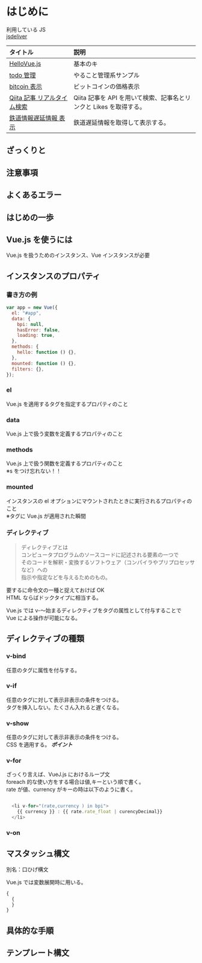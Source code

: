 # はじめに

利用している JS  
[jsdeliver](https://www.jsdelivr.com/)

| タイトル                                                                           | 説明                                                               |
| :--------------------------------------------------------------------------------- | :----------------------------------------------------------------- |
| [HelloVue.js](https://ymd65536.github.io/vue-beginner/hello_vue/)                           | 基本のキ                                                           |
| [todo 管理](https://ymd65536.github.io/vue-beginner/todo_manage/)                           | やること管理系サンプル                                             |
| [bitcoin 表示](https://ymd65536.github.io/vue-beginner/bitcoin/)                            | ビットコインの価格表示                                             |
| [Qiita 記事 リアルタイム検索](https://ymd65536.github.io/vue-beginner/vue-qiita-real-time/) | Qiita 記事を API を用いて検索、記事名とリンクと Likes を取得する。 |
| [鉄道情報遅延情報 表示](https://ymd65536.github.io/vue-beginner/tetsudo/) | 鉄道遅延情報を取得して表示する。 |

## ざっくりと

## 注意事項

## よくあるエラー

## はじめの一歩

## Vue.js を使うには

Vue.js を扱うためのインスタンス、Vue インスタンスが必要

## インスタンスのプロパティ

### 書き方の例

```javascript
var app = new Vue({
  el: "#app",
  data: {
    bpi: null,
    hasError: false,
    loading: true,
  },
  methods: {
    hello: function () {},
  },
  mounted: function () {},
  filters: {},
});
```

### el

Vue.js を適用するタグを指定するプロパティのこと

### data

Vue.js 上で扱う変数を定義するプロパティのこと

### methods

Vue.js 上で扱う関数を定義するプロパティのこと  
※s をつけ忘れない！！

### mounted

インスタンスの el オプションにマウントされたときに実行されるプロパティのこと  
※タグに Vue.js が適用された瞬間

### ディレクティブ

> ディレクティブとは  
> コンピュータプログラムのソースコードに記述される要素の一つで  
> そのコードを解釈・変換するソフトウェア（コンパイラやプリプロセッサなど）への  
> 指示や指定などを与えるためのもの。

要するに命令文の一種と捉えておけば OK  
HTML ならばドックタイプに相当する。

Vue.js では v-～始まるディレクティブをタグの属性として付与することで  
Vue による操作が可能になる。

## ディレクティブの種類

### v-bind

任意のタグに属性を付与する。

### v-if

任意のタグに対して表示非表示の条件をつける。  
タグを挿入しない。たくさん入れると遅くなる。

### v-show

任意のタグに対して表示非表示の条件をつける。  
CSS を適用する。
**_ポイント_**

### v-for

ざっくり言えば、VueJ.js におけるループ文  
foreach 的な使い方をする場合は値,キーという順で書く。  
rate が値、currency がキーの時は以下のように書く。

```javascript

  <li v-for="(rate,currency ) in bpi">
    {{ currency }} : {{ rate.rate_float | curencyDecimal}}
  </li>

```

### v-on

## マスタッシュ構文

別名：口ひげ構文

Vue.js では変数展開時に用いる。

```javascript
{
  {
  }
}
```

## 具体的な手順

## テンプレート構文
